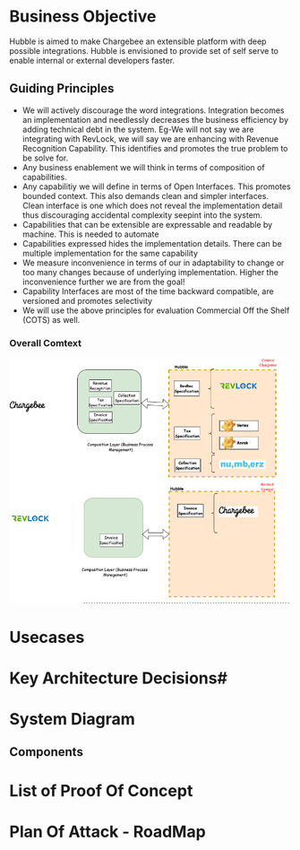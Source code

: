 # Business Objective #
Hubble is aimed to make Chargebee an extensible platform with deep possible integrations. Hubble is envisioned to provide set of self serve to enable internal or external developers faster.
## Guiding Principles ##
* We will actively discourage the word integrations. Integration becomes an implementation and needlessly decreases the business efficiency by adding technical debt in the system. 
Eg-We will not say we are integrating with RevLock, we will say we are enhancing with Revenue Recognition Capability. This identifies and promotes the true problem to be solve for.
* Any business enablement we will think in terms of composition of capabilities.
* Any capabilitiy we will define in terms of Open Interfaces. This promotes bounded context. This also demands clean and simpler interfaces. Clean interface is one which does not reveal the implementation detail thus discouraging accidental complexity seepint into the system.
* Capabilities that can be extensible are expressable and readable by machine. This is needed to automate
* Capabilities expressed hides the implementation details. There can be multiple implementation for the same capability
* We measure inconvenience in terms of our in adaptability to change or too many changes because of  underlying implementation. Higher the inconvenience further we are from the goal!
* Capability Interfaces are most of the time backward compatible, are versioned and promotes selectivity  
* We will use the above principles for evaluation Commercial Off the Shelf (COTS) as well.

### Overall Comtext ###
![image](./images/01-hubble-overall-context.png "Context")

# Usecases #

# Key Architecture Decisions#

# System Diagram #

## Components ##

# List of Proof Of Concept #

# Plan Of Attack - RoadMap #





